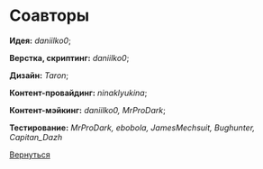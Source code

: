 Соавторы
===

**Идея:**  *daniilko0*;

**Верстка, скриптинг:** *daniilko0*;

**Дизайн:** *Taron*;

**Контент-провайдинг:** *ninaklyukina*;

**Контент-мэйкинг:** *daniilko0, MrProDark*;

**Тестирование:** *MrProDark, ebobola, JamesMechsuit, Bughunter, Capitan_Dazh*

[Вернуться](../blob/master/README.md)
